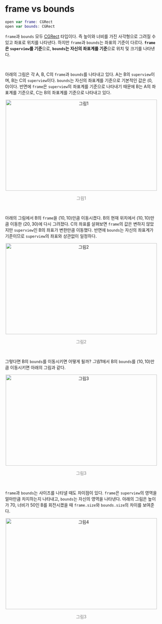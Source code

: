 # frame vs bounds

```swift
open var frame: CGRect
open var bounds: CGRect
```

`frame`과 `bounds` 모두 [CGRect](./cgsize-cgrect.md) 타입이다. 즉 높이와 너비를 가진 사각형으로 그려질 수 있고 좌표로 위치를 나타낸다. 하지만 `frame`과 `bounds`는 좌표의 기준이 다르다. **`frame`은 `superview`를 기준**으로, **`bounds`는 자신의 좌표계를 기준**으로 위치 및 크기를 나타낸다.

&nbsp;

아래의 그림은 각 A, B, C의 `frame`과 `bounds`를 나타내고 있다. A는 B의 `superview`이며, B는 C의 `superview`이다. `bounds`는 자신의 좌표계를 기준으로 기본적인 값은 $(0, 0)$이다. 반면에 `frame`은 `superview`의 좌표계를 기준으로 나타내기 때문에 B는 A의 좌표계를 기준으로, C는 B의 좌표계를 기준으로 나타내고 있다.

<p align="center">
    <img src="https://user-images.githubusercontent.com/61190690/167057995-2877e435-3651-475c-904f-a001f04daa7b.png" alt="그림1" width="500" height="300">
    <p align="center" style="color:gray">
        그림1
    </p>
</p>

&nbsp;

아래의 그림에서 B의 `frame`을 $(10, 10)$만큼 이동시켰다. B의 현재 위치에서 $(10, 10)$만큼 이동한 $(20, 30)$에 다시 그려졌다. C의 좌표를 살펴보면 `frame`의 값은 변하지 않았지만 `superview`인 B의 좌표가 변한만큼 이동했다. 반면에 `bounds`는 자신의 좌표계가 기준이므로 `superview`의 좌표와 상관없이 일정하다.

<p align="center">
    <img src="https://user-images.githubusercontent.com/61190690/167059701-dc87070f-e10a-4ec0-aaa4-22c62e75182a.png" alt="그림2" width="500" height="300">
    <p align="center" style="color:gray">
        그림2
    </p>
</p>

&nbsp;

그렇다면 B의 `bounds`를 이동시키면 어떻게 될까? *그림1*에서 B의 `bounds`를 $(10, 10)$만큼 이동시키면 아래의 그림과 같다.

<p align="center">
    <img src="https://user-images.githubusercontent.com/61190690/167060815-0c0b365d-e45c-42a8-ba68-12108a9c144c.png" alt="그림3" width="500" height="300">
    <p align="center" style="color:gray">
        그림3
    </p>
</p>

&nbsp;

`frame`과 `bounds`는 사이즈를 나타낼 때도 차이점이 있다. `frame`은 `superview`의 영역을 얼마만큼 차지하는지 나타내고, `bounds`는 자신의 영역을 나타낸다. 아래의 그림은 높이가 70, 너비가 50인 B를 회전시켰을 때 `frame.size`와 `bounds.size`의 차이를 보여준다.

<p align="center">
    <img src="https://user-images.githubusercontent.com/61190690/167062544-7f0e5444-c41f-43c0-8eef-2c5adeb1b00f.png" alt="그림4" width="500" height="300">
    <p align="center" style="color:gray">
        그림3
    </p>
</p>
